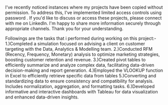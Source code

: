 

I've recently noticed instances where my projects have been copied without permission. To address this, I've implemented limited access controls using password . 
If you'd like to discuss or access these projects, please connect with me on LinkedIn. I'm happy to share more information securely through appropriate channels. Thank you for your understanding.



Followings are the tasks that i performed during working on this project:-
1.)Completed a simulation focused on advising a client on customer targeting with the Data, Analytics & Modelling team.
2.)Conducted RFM (Recency, Frequency, Monetary) analysis to optimize marketing strategies, boosting customer retention and revenue.
3.)Created pivot tables to efficiently summarize and analyze complex data, facilitating data-driven decision-making and report generation.
4.)Employed the VLOOKUP function in Excel to efficiently retrieve specific data from tables
5.)Converting and standardizing data to ensure consistency and compatibility for analysis. Includes normalization, aggregation, and formatting tasks.
6.)Developed informative and interactive dashboards with Tableau for data visualization and enhanced data-driven insights.
